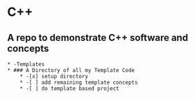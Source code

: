 #  C++ <br/>
## A repo to demonstrate C++ software and concepts
	* -Templates
	* ### A Directory of all my Template Code
		* -[x] setup directory
		* -[ ] add remaining template concepts
		* -[ ] do template based project
